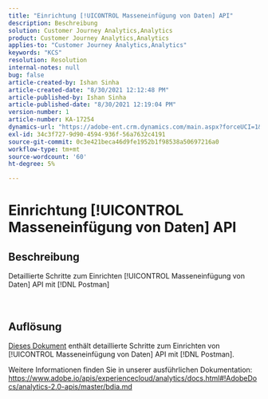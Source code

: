 ```yaml
---
title: "Einrichtung [!UICONTROL Masseneinfügung von Daten] API"
description: Beschreibung
solution: Customer Journey Analytics,Analytics
product: Customer Journey Analytics,Analytics
applies-to: "Customer Journey Analytics,Analytics"
keywords: "KCS"
resolution: Resolution
internal-notes: null
bug: false
article-created-by: Ishan Sinha
article-created-date: "8/30/2021 12:12:48 PM"
article-published-by: Ishan Sinha
article-published-date: "8/30/2021 12:19:04 PM"
version-number: 1
article-number: KA-17254
dynamics-url: "https://adobe-ent.crm.dynamics.com/main.aspx?forceUCI=1&pagetype=entityrecord&etn=knowledgearticle&id=53386695-8b09-ec11-b6e6-00224808d564"
exl-id: 34c3f727-9d90-4594-936f-56a7632c4191
source-git-commit: 0c3e421beca46d9fe1952b1f98538a50697216a0
workflow-type: tm+mt
source-wordcount: '60'
ht-degree: 5%

---
```


# Einrichtung [!UICONTROL Masseneinfügung von Daten] API

## Beschreibung

Detaillierte Schritte zum Einrichten [!UICONTROL Masseneinfügung von Daten] API mit [!DNL Postman]<br><br><br>

## Auflösung


[Dieses Dokument](https://spark.adobe.com/page/0jhQHMs74AtYz/) enthält detaillierte Schritte zum Einrichten von [!UICONTROL Masseneinfügung von Daten] API mit [!DNL Postman].

Weitere Informationen finden Sie in unserer ausführlichen Dokumentation: https://www.adobe.io/apis/experiencecloud/analytics/docs.html#!AdobeDocs/analytics-2.0-apis/master/bdia.md
